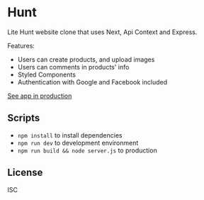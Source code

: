# Hunt
Lite Hunt website clone that uses Next, Api Context and 
Express.

Features:

* Users can create products, and upload images
* Users  can comments in products' info
* Styled Components
* Authentication with Google and Facebook included

[See app in production](https://hunt.alvlinarez.dev)

## Scripts

* `npm install` to install dependencies
* `npm run dev` to development environment
* `npm run build && node server.js` to production

## License

ISC
